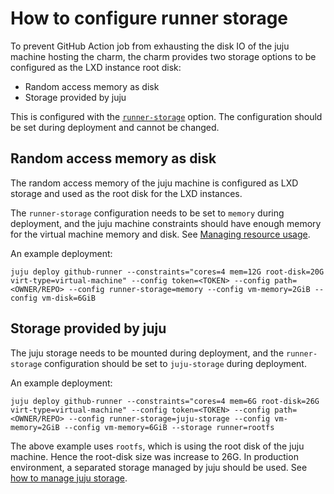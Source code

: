 
# How to configure runner storage

To prevent GitHub Action job from exhausting the disk IO of the juju machine hosting the charm, the charm provides two storage options to be configured as the LXD instance root disk:

- Random access memory as disk
- Storage provided by juju

This is configured with the [`runner-storage`](https://charmhub.io/github-runner/configure#runner-storage) option. The configuration should be set during deployment and cannot be changed.

## Random access memory as disk

The random access memory of the juju machine is configured as LXD storage and used as the root disk for the LXD instances.

The `runner-storage` configuration needs to be set to `memory` during deployment, and the juju machine constraints should have enough memory for the virtual machine memory and disk. See [Managing resource usage](https://charmhub.io/github-runner/docs/managing-resource-usage).

An example deployment:

```shell
juju deploy github-runner --constraints="cores=4 mem=12G root-disk=20G virt-type=virtual-machine" --config token=<TOKEN> --config path=<OWNER/REPO> --config runner-storage=memory --config vm-memory=2GiB --config vm-disk=6GiB
```

## Storage provided by juju

The juju storage needs to be mounted during deployment, and the `runner-storage` configuration should be set to `juju-storage` during deployment.

An example deployment:

```shell
juju deploy github-runner --constraints="cores=4 mem=6G root-disk=26G virt-type=virtual-machine" --config token=<TOKEN> --config path=<OWNER/REPO> --config runner-storage=juju-storage --config vm-memory=2GiB --config vm-memory=6GiB --storage runner=rootfs
```

The above example uses `rootfs`, which is using the root disk of the juju machine. Hence the root-disk size was increase to 26G.
In production environment, a separated storage managed by juju should be used. See [how to manage juju storage](https://juju.is/docs/juju/manage-storage).
